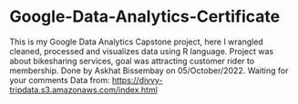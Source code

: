 # Google-Data-Analytics-Certificate
This is my Google Data Analytics Capstone project, here I wrangled cleaned, processed and visualizes data using R language.
Project was about bikesharing services, goal was attracting customer rider to membership.
Done by Askhat Bissembay on 05/October/2022.
Waiting for your comments
Data from: https://divvy-tripdata.s3.amazonaws.com/index.html
